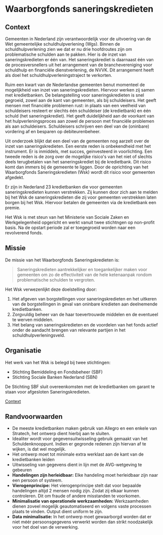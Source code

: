 # Waarborgfonds saneringskredieten

## Context

Gemeenten in Nederland zijn verantwoordelijk voor de uitvoering van de Wet gemeentelijke schuldhulpverlening (Wgs). Binnen de schuldhulpverlening zien we dat er nu drie hoofdroutes zijn om problematische schulden aan te pakken. Hier is de inzet van saneringskredieten er één van. Het saneringskrediet is daarnaast één van de procesversnellers uit het arrangement van de branchevereniging voor schuldhulp en financiële dienstverlening, de NVVK. Dit arrangement heeft als doel het schuldhulpverleningstraject te verkorten. 

Ruim een kwart van de Nederlandse gemeenten benut momenteel de mogelijkheid van inzet van saneringskredieten. Hiervoor werken zij samen met kredietbanken. De belangstelling voor saneringskredieten is snel gegroeid, zowel aan de kant van gemeenten, als bij schuldeisers. Het geeft mensen met financiële problemen rust: in plaats van een veelheid van schuldeisers resteert er slechts één schuldeiser (de kredietbank) en één schuld (het saneringskrediet). Het geeft duidelijkheid aan de voorkant van het hulpverleningsproces aan zowel de persoon met financiële problemen als aan schuldeisers. Schuldeisers schrijven een deel van de (oninbare) vordering af en besparen op debiteurenbeheer.

Uit onderzoek blijkt dat een deel van de gemeenten nog aarzelt over de inzet van saneringskredieten. Een eerste reden is onbekendheid met het instrument. Er is inmiddels, met succes, geinvesteerd in voorlichting. Een tweede reden is de zorg over de mogelijke risico's van het niet of slechts deels terugbetalen van het saneringskrediet bij de kredietbank. Dit risico komt dan immers bij de gemeente te liggen. Door de oprichting van het Waarborgfonds Saneringskredieten (Wsk) wordt dit risico voor gemeenten afgedekt. 

Er zijn in Nederland 23 kredietbanken die voor gemeenten saneringskredieten kunnen verstrekken. Zij kunnen door zich aan te melden bij het Wsk de saneringskredieten die zij voor gemeenten verstrekken laten borgen bij het Wsk. Hiervoor betalen de gemeenten via de kredietbank een premie. 

Het Wsk is met steun van het Ministerie van Sociale Zaken en Werkgelegenheid opgericht en werkt vanuit twee stichtngen op non-profit basis. Na de opstart periode zal er toegegroeid worden naar een revolverend fonds. 

## Missie

De missie van het Waarborgfonds Saneringskredieten is:

> Saneringskredieten aantrekkelijker en toegankelijker maken voor gemeenten om zo de effectiviteit van de hele ketenaanpak rondom problematische schulden te vergroten.

Het Wsk verwezenlijkt deze doelstelling door:

1. Het afgeven van borgstellingen voor saneringskredieten en het uitkeren van de borgstellingen in geval van oninbare kredieten aan deelnemende kredietbanken.
1. Zorgvuldig beheer van de haar toevertrouwde middelen en de eventueel te werven middelen.
1. Het belang van saneringskredieten en de voordelen van het fonds actief onder de aandacht brengen van relevante partijen in het schuldhulpverleningsveld.

## Organisatie

Het werk van het Wsk is belegd bij twee stichtingen:

* Stichting Bemiddeling en Fondsbeheer (SBF)
* Stichting Sociale Banken Nederland (SBN)

De Stichting SBF sluit overeenkomsten met de kredietbanken om garant te staan voor afgesloten Saneringskredieten.

[Context](context.puml)

## Randvoorwaarden

* De meeste kredietbanken maken gebruik van Allegro en een enkele van Stratech, het ontwerp dient hierbij aan te sluiten.
* Idealiter wordt voor gegevensuitwisseling gebruik gemaakt van het Schuldenknooppunt. Indien er gegronde redenen zijn hiervan af te wijken, is dat wel mogelijk.
* Het ontwerp moet tot minimale extra werklast aan de kant van de kredietbanken leiden
* Uitwisseling van gegevens dient in lijn met de AVG-wetgeving te gebeuren
* **Handelingen zijn herleidbaar:** Elke handeling moet herleidbaar zijn naar een persoon of systeem.
* **Vierogenprincipe:** Het vierogenprincipe stelt dat voor bepaalde handelingen altijd 2 mensen nodig zijn. Zodat zij elkaar kunnen controleren. Dit om fraude of andere misstanden te voorkomen.
* **Minimalisatie van operationele werkzaamheden:** Werkzaamheden dienen zoveel mogelijk geautomatiseerd en volgens vaste processen plaats te vinden. Output dient uniform te zijn.
* **Data minimalisatie:** In het ontwerp moet gewaarborgd worden dat er niet méér persoonsgegevens verwerkt worden dan strikt noodzakelijk voor het doel van de verwerking.

